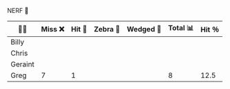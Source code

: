 
NERF 🔫

| 👨👩    | Miss ❌ | Hit 🎯 | Zebra 🦄 | Wedged 🧀  | Total 📊 |  Hit ％ |
|---------|---------|--------|----------|------------|----------|---------|
| Billy   |         |        |          |            |          |         |
| Chris   |         |        |          |            |          |         |
| Geraint |         |        |          |            |          |         |
| Greg    |    7    |   1    |          |            |   8      |    12.5 |

